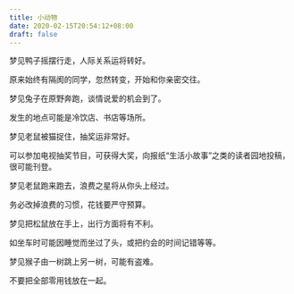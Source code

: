 ```yaml
---
title: 小动物
date: 2020-02-15T20:54:12+08:00
draft: false
---
```


梦见鸭子摇摆行走，人际关系运将转好。

原来始终有隔阂的同学，忽然转变，开始和你亲密交往。

梦见兔子在原野奔跑，谈情说爱的机会到了。

发生的地点可能是冷饮店、书店等场所。

梦见老鼠被猫捉住，抽奖运非常好。

可以参加电视抽奖节目，可获得大奖，向报纸“生活小故事”之类的读者园地投稿，很可能刊登。

梦见老鼠跑来跑去，浪费之星将从你头上经过。

务必改掉浪费的习惯，花钱要严守预算。

梦见把松鼠放在手上，出行方面将有不利。

如坐车时可能因睡觉而坐过了头，或把约会的时间记错等等。

梦见猴子由一树跳上另一树，可能有盗难。

不要把全部零用钱放在一起。

